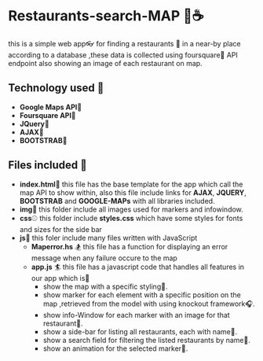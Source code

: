 # Restaurants-search-MAP :fishing_pole_and_fish::coffee:
this is a simple web app:eyeglasses: for finding a restaurants :meat_on_bone: in a near-by place according to a database ,these data is collected using foursquare:beers: API endpoint also showing an image of each restaurant on map.

## Technology used :tropical_drink:
* **Google Maps API**:doughnut:
* **Foursquare API**:cake:
* **JQuery**:ice_cream:
* **AJAX**:birthday:
* **BOOTSTRAB**:icecream:

## Files included :basketball:
* **index.html**:football:
this file has the base template for the app which call the map API to show within, also this file include links for **AJAX**, **JQUERY**, **BOOTSTRAB** and **GOOGLE-MAPs** with all libraries included.
* **img**:8ball:
this folder include all images used for markers and infowindow.
* **css**:baseball:
this folder include **styles.css** which have some styles for fonts and sizes for the side bar
* **js**:rugby_football:
this foler include many files written with JavaScript
  * **Maperror.hs** :snowboarder:
  this file has a function for displaying an error message when any failure occure to the map
  * **app.js** :surfer:
  this file has a javascript code that handles all features in our app which is:gem:
    * show the map with a specific styling:microphone:.
    * show marker for each element with a specific position on the map ,retrieved from the model with using knockout framework:headphones:.
    * show info-Window for each marker with an image for that restaurant:saxophone:.
    * show a side-bar for listing all restaurants, each with name:guitar:.
    * show a search field for filtering the listed restaurants by name:trumpet:.
    * show an animation for the selected marker:art:.
